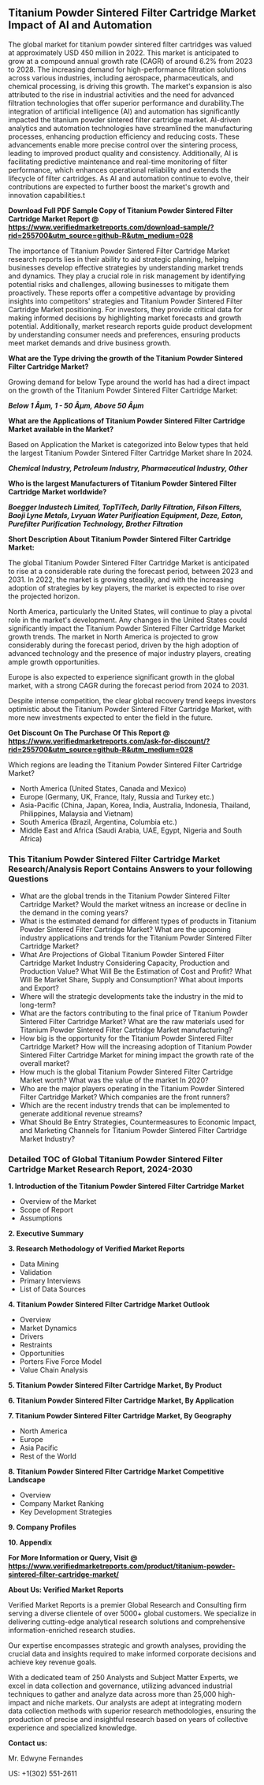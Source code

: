 <h2>Titanium Powder Sintered Filter Cartridge Market Impact of AI and Automation</h2>The global market for titanium powder sintered filter cartridges was valued at approximately USD 450 million in 2022. This market is anticipated to grow at a compound annual growth rate (CAGR) of around 6.2% from 2023 to 2028. The increasing demand for high-performance filtration solutions across various industries, including aerospace, pharmaceuticals, and chemical processing, is driving this growth. The market's expansion is also attributed to the rise in industrial activities and the need for advanced filtration technologies that offer superior performance and durability.The integration of artificial intelligence (AI) and automation has significantly impacted the titanium powder sintered filter cartridge market. AI-driven analytics and automation technologies have streamlined the manufacturing processes, enhancing production efficiency and reducing costs. These advancements enable more precise control over the sintering process, leading to improved product quality and consistency. Additionally, AI is facilitating predictive maintenance and real-time monitoring of filter performance, which enhances operational reliability and extends the lifecycle of filter cartridges. As AI and automation continue to evolve, their contributions are expected to further boost the market's growth and innovation capabilities.t</p><p id="" class=""><strong>Download Full PDF Sample Copy of Titanium Powder Sintered Filter Cartridge Market Report @ <a href="https://www.verifiedmarketreports.com/download-sample/?rid=255700&utm_source=github-R&utm_medium=028" target="_blank">https://www.verifiedmarketreports.com/download-sample/?rid=255700&utm_source=github-R&utm_medium=028</a></strong></p><p>The importance of&nbsp;Titanium Powder Sintered Filter Cartridge Market research reports lies in their ability to aid strategic planning, helping businesses develop effective strategies by understanding market trends and dynamics. They play a crucial role in risk management by identifying potential risks and challenges, allowing businesses to mitigate them proactively. These reports offer a competitive advantage by providing insights into competitors' strategies and Titanium Powder Sintered Filter Cartridge Market positioning. For investors, they provide critical data for making informed decisions by highlighting market forecasts and growth potential. Additionally, market research reports guide product development by understanding consumer needs and preferences, ensuring products meet market demands and drive business growth.</p><p><strong>What are the&nbsp;Type driving the growth of the Titanium Powder Sintered Filter Cartridge Market?</strong></p><p id="" class="">Growing demand for below Type around the world has had a direct impact on the growth of the Titanium Powder Sintered Filter Cartridge Market:</p><em><strong>Below 1 Âµm, 1 - 50 Âµm, Above 50 Âµm</strong></em></p><strong>What are the&nbsp;Applications&nbsp;of Titanium Powder Sintered Filter Cartridge Market available in the Market?</strong></p><p id="" class="">Based on Application the Market is categorized into Below types that held the largest Titanium Powder Sintered Filter Cartridge Market share In 2024.</p><em><strong>Chemical Industry, Petroleum Industry, Pharmaceutical Industry, Other</strong></em></p><strong>Who is the largest Manufacturers of Titanium Powder Sintered Filter Cartridge Market worldwide?</strong></p><p><em><strong>Boegger Industech Limited, TopTiTech, Darlly Filtration, Filson Filters, Baoji Lyne Metals, Lvyuan Water Purification Equipment, Deze, Eaton, Purefilter Purification Technology, Brother Filtration</strong></em></p><p id="" class=""><strong>Short Description About Titanium Powder Sintered Filter Cartridge Market:</strong></p><p>The global Titanium Powder Sintered Filter Cartridge Market is anticipated to rise at a considerable rate during the forecast period, between 2023 and 2031. In 2022, the market is growing steadily, and with the increasing adoption of strategies by key players, the market is expected to rise over the projected horizon.</p><p>North America, particularly the United States, will continue to play a pivotal role in the market's development. Any changes in the United States could significantly impact the Titanium Powder Sintered Filter Cartridge Market growth trends. The market in North America is projected to grow considerably during the forecast period, driven by the high adoption of advanced technology and the presence of major industry players, creating ample growth opportunities.</p><p>Europe is also expected to experience significant growth in the global market, with a strong CAGR during the forecast period from 2024 to 2031.</p><p>Despite intense competition, the clear global recovery trend keeps investors optimistic about the Titanium Powder Sintered Filter Cartridge Market, with more new investments expected to enter the field in the future.</p><p id="" class=""><strong>Get Discount On The Purchase Of This Report @ <a href="https://www.verifiedmarketreports.com/ask-for-discount/?rid=255700&utm_source=github-R&utm_medium=028" target="_blank">https://www.verifiedmarketreports.com/ask-for-discount/?rid=255700&utm_source=github-R&utm_medium=028</a></strong></p>Which regions are leading the Titanium Powder Sintered Filter Cartridge Market?</p><ul><li>North America (United States, Canada and Mexico)</li><li>Europe (Germany, UK, France, Italy, Russia and Turkey etc.)</li><li>Asia-Pacific (China, Japan, Korea, India, Australia, Indonesia, Thailand, Philippines, Malaysia and Vietnam)</li><li>South America (Brazil, Argentina, Columbia etc.)</li><li>Middle East and Africa (Saudi Arabia, UAE, Egypt, Nigeria and South Africa)</li></ul><h3 id="" class="">This Titanium Powder Sintered Filter Cartridge Market Research/Analysis Report Contains Answers to your following Questions</h3><ul><li>What are the global trends in the Titanium Powder Sintered Filter Cartridge Market? Would the market witness an increase or decline in the demand in the coming years?</li><li>What is the estimated demand for different types of products in Titanium Powder Sintered Filter Cartridge Market? What are the upcoming industry applications and trends for the Titanium Powder Sintered Filter Cartridge Market?</li><li>What Are Projections of Global Titanium Powder Sintered Filter Cartridge Market Industry Considering Capacity, Production and Production Value? What Will Be the Estimation of Cost and Profit? What Will Be Market Share, Supply and Consumption? What about imports and Export?</li><li>Where will the strategic developments take the industry in the mid to long-term?</li><li>What are the factors contributing to the final price of Titanium Powder Sintered Filter Cartridge Market? What are the raw materials used for Titanium Powder Sintered Filter Cartridge Market manufacturing?</li><li>How big is the opportunity for the Titanium Powder Sintered Filter Cartridge Market? How will the increasing adoption of Titanium Powder Sintered Filter Cartridge Market for mining impact the growth rate of the overall market?</li><li>How much is the global Titanium Powder Sintered Filter Cartridge Market worth? What was the value of the market In 2020?</li><li>Who are the major players operating in the Titanium Powder Sintered Filter Cartridge Market? Which companies are the front runners?</li><li>Which are the recent industry trends that can be implemented to generate additional revenue streams?</li><li>What Should Be Entry Strategies, Countermeasures to Economic Impact, and Marketing Channels for Titanium Powder Sintered Filter Cartridge Market Industry?</li></ul><h3 id="" class="">Detailed TOC of Global Titanium Powder Sintered Filter Cartridge Market Research Report, 2024-2030</h3><p id="" class=""><strong>1. Introduction of the Titanium Powder Sintered Filter Cartridge Market</strong></p><ul><li>Overview of the Market</li><li>Scope of Report</li><li>Assumptions</li></ul><p id="" class=""><strong>2. Executive Summary</strong></p><p id="" class=""><strong>3. Research Methodology of Verified Market Reports</strong></p><ul><li>Data Mining</li><li>Validation</li><li>Primary Interviews</li><li>List of Data Sources</li></ul><p id="" class=""><strong>4. Titanium Powder Sintered Filter Cartridge Market Outlook</strong></p><ul><li>Overview</li><li>Market Dynamics</li><li>Drivers</li><li>Restraints</li><li>Opportunities</li><li>Porters Five Force Model</li><li>Value Chain Analysis</li></ul><p id="" class=""><strong>5. Titanium Powder Sintered Filter Cartridge Market, By Product</strong></p><p id="" class=""><strong>6. Titanium Powder Sintered Filter Cartridge Market, By Application</strong></p><p id="" class=""><strong>7. Titanium Powder Sintered Filter Cartridge Market, By Geography</strong></p><ul><li>North America</li><li>Europe</li><li>Asia Pacific</li><li>Rest of the World</li></ul><p id="" class=""><strong>8. Titanium Powder Sintered Filter Cartridge Market Competitive Landscape</strong></p><ul><li>Overview</li><li>Company Market Ranking</li><li>Key Development Strategies</li></ul><p id="" class=""><strong>9. Company Profiles</strong></p><p id="" class=""><strong>10. Appendix</strong></p><p id="" class=""><strong>For More Information or Query, Visit @ <a href="https://www.verifiedmarketreports.com/product/titanium-powder-sintered-filter-cartridge-market/" target="_blank">https://www.verifiedmarketreports.com/product/titanium-powder-sintered-filter-cartridge-market/</a></strong></p><p id="" class=""><strong>About Us: Verified Market Reports</strong></p><p id="" class="">Verified Market Reports is a premier Global Research and Consulting firm serving a diverse clientele of over 5000+ global customers. We specialize in delivering cutting-edge analytical research solutions and comprehensive information-enriched research studies.</p><p id="" class="">Our expertise encompasses strategic and growth analyses, providing the crucial data and insights required to make informed corporate decisions and achieve key revenue goals.</p><p id="" class="">With a dedicated team of 250 Analysts and Subject Matter Experts, we excel in data collection and governance, utilizing advanced industrial techniques to gather and analyze data across more than 25,000 high-impact and niche markets. Our analysts are adept at integrating modern data collection methods with superior research methodologies, ensuring the production of precise and insightful research based on years of collective experience and specialized knowledge.</p><p id="" class=""><strong>Contact us:</strong></p><p id="" class="">Mr. Edwyne Fernandes</p><p id="" class="">US: +1(302) 551-2611</p>